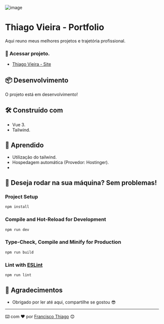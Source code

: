 ![image](https://github.com/user-attachments/assets/1cb43bce-abb0-4f19-b14a-32136edfb281)

# Thiago Vieira - Portfolio

Aqui reuno meus melhores projetos e trajetória profissional.

### 🔧 Acessar projeto.

- [Thiago Vieira - Site](https://thiago-vieira.com/)

## 📦 Desenvolvimento

O projeto está em desenvolvimento!

## 🛠️ Construído com

* Vue 3.
* Tailwind.

## 🧠 Aprendido

- Utilização do tailwind.
- Hospedagem automática (Provedor: Hostinger).
- 

## 📌 Deseja rodar na sua máquina? Sem problemas!

### Project Setup

```sh
npm install
```

### Compile and Hot-Reload for Development

```sh
npm run dev
```

### Type-Check, Compile and Minify for Production

```sh
npm run build
```

### Lint with [ESLint](https://eslint.org/)

```sh
npm run lint
```

## 🎁 Agradecimentos

* Obrigado por ler até aqui, compartilhe se gostou 😎

---
⌨️ com ❤️ por [Francisco Thiago](https://github.com/DEV-Thiago-Vieira/) 😊
